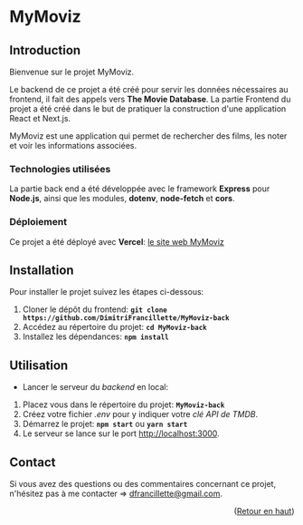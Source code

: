 <a id="readme-top"></a>

# **MyMoviz**

## **Introduction**

Bienvenue sur le projet MyMoviz.

Le backend de ce projet a été créé pour servir les données nécessaires au frontend, il fait des appels vers **The Movie Database**.
La partie Frontend du projet a été créé dans le but de pratiquer la construction d'une application React et Next.js.

MyMoviz est une application qui permet de rechercher des films, les noter et voir les informations associées.

### Technologies utilisées

La partie back end a été développée avec le framework **Express** pour **Node.js**, ainsi que les modules, **dotenv**, **node-fetch** et **cors**.

### Déploiement

Ce projet a été déployé avec **Vercel**: [le site web MyMoviz](https://dim-movies-front.vercel.app/)

## **Installation**

Pour installer le projet suivez les étapes ci-dessous:

1. Cloner le dépôt du frontend: **`git clone https://github.com/DimitriFrancillette/MyMoviz-back`**
2. Accédez au répertoire du projet: **`cd MyMoviz-back`**
3. Installez les dépendances: **`npm install`**

## **Utilisation**

- Lancer le serveur du _backend_ en local:

1. Placez vous dans le répertoire du projet: **`MyMoviz-back`**
2. Créez votre fichier _.env_ pour y indiquer votre _clé API de TMDB_.
3. Démarrez le projet: **`npm start`** ou **`yarn start`**
4. Le serveur se lance sur le port [http://localhost:3000](http://localhost:3000).

## **Contact**

Si vous avez des questions ou des commentaires concernant ce projet, n'hésitez pas à me contacter => [dfrancillette@gmail.com](dfrancillette@mail.com).

<p align="right">(<a href="#readme-top">Retour en haut</a>)</p>
